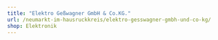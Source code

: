 ```yaml
---
title: "Elektro Geßwagner GmbH & Co.KG."
url: /neumarkt-im-hausruckkreis/elektro-gesswagner-gmbh-und-co-kg/
shop: Elektronik
---
```

